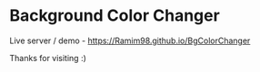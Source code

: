 # Background Color Changer

Live server / demo - https://Ramim98.github.io/BgColorChanger

Thanks for visiting :)
